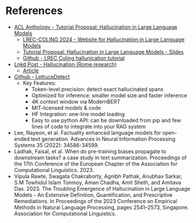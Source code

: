 # References

- [ACL Anthology - Tutorial Proposal: Hallucination in Large Language Models](https://aclanthology.org/2024.lrec-tutorials.11.pdf)
  - [LREC-COLING 2024 - Website for Hallucination in Large Language Models](https://vr25.github.io/lrec-coling-hallucination-tutorial/)
  - [Tutorial Proposal: Hallucination in Large Language Models - Slides](https://vr25.github.io/lrec-coling-hallucination-tutorial/slides/25%20Hallucinations%20in%20Large%20Language%20Models.pdf)
  - [Github - LREC Coling hallunication tutorial](https://github.com/vr25/lrec-coling-hallucination-tutorial)
- [Lnkd Post - Hallucination (Rome research)](https://www.linkedin.com/posts/gregoire-martinon_comment-%C3%A9valuer-les-hallucinations-des-activity-7288458066906284032-Xnsa?utm_source=share&utm_medium=member_desktop)
   - [Article](https://arxiv.org/abs/2411.19655)
- [Github - LettuceDetect](https://github.com/KRLabsOrg/LettuceDetect)
  - Key Features:
    - Token-level precision: detect exact hallucinated spans
    - Optimized for inference: smaller model size and faster inference
    - 4K context window via ModernBERT
    - MIT-licensed models & code
    - HF Integration: one-line model loading
    - Easy to use python API: can be downloaded from pip and few lines of code to integrate into your RAG system
- Lee, Nayeon, et al. Factuality enhanced language models for open-ended text generation. Advances in Neural Information Processing Systems 35 (2022): 34586-34599.
- Ladhak, Faisal, et al. When do pre-training biases propagate to downstream tasks? a case study in text summarization. Proceedings of the 17th Conference of the European Chapter of the Association for Computational Linguistics. 2023.
- Vipula Rawte, Swagata Chakraborty, Agnibh Pathak, Anubhav Sarkar, S.M Towhidul Islam Tonmoy, Aman
Chadha, Amit Sheth, and Amitava Das. 2023. The Troubling Emergence of Hallucination in Large Language Models - An Extensive Definition, Quantification, and Prescriptive Remediations. In Proceedings of the 2023 Conference on Empirical Methods in Natural Language Processing, pages 2541–2573, Singapore. Association for Computational Linguistics.
